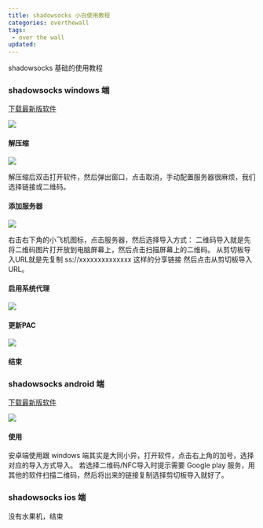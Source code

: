 ```yaml
---
title: shadowsocks 小白使用教程
categories: overthewall
tags: 
 - over the wall
updated: 
---
```


shadowsocks 基础的使用教程

<!-- more -->

### shadowsocks windows 端

[下载最新版软件](https://github.com/shadowsocks/shadowsocks-windows/releases)

![](https://blog-1253491707.piccd.myqcloud.com/images/20180802ss1.png/style)

#### 解压缩

![](https://blog-1253491707.piccd.myqcloud.com/images/20180802ss2.png/style)

解压缩后双击打开软件，然后弹出窗口，点击取消，手动配置服务器很麻烦，我们选择链接或二维码。

#### 添加服务器

![](https://blog-1253491707.piccd.myqcloud.com/images/20180802ss3.png/style)

右击右下角的小飞机图标，点击服务器，然后选择导入方式：
二维码导入就是先将二维码图片打开放到电脑屏幕上，然后点击扫描屏幕上的二维码。
从剪切板导入URL就是先复制 ss://xxxxxxxxxxxxxx 这样的分享链接 然后点击从剪切板导入URL。

#### 启用系统代理

![](https://blog-1253491707.piccd.myqcloud.com/images/20180802ss5.png/style)

#### 更新PAC

![](https://blog-1253491707.piccd.myqcloud.com/images/20180802ss4.png/style)

#### 结束

### shadowsocks android 端

[下载最新版软件](https://github.com/shadowsocks/shadowsocks-android/releases)

![](https://blog-1253491707.piccd.myqcloud.com/images/20180802ss6.png/style)

#### 使用

安卓端使用跟 windows 端其实是大同小异，打开软件，点击右上角的加号，选择对应的导入方式导入。
若选择二维码/NFC导入时提示需要 Google play 服务，用其他的软件扫描二维码，然后将出来的链接复制选择剪切板导入就好了。

### shadowsocks ios 端

没有水果机，结束